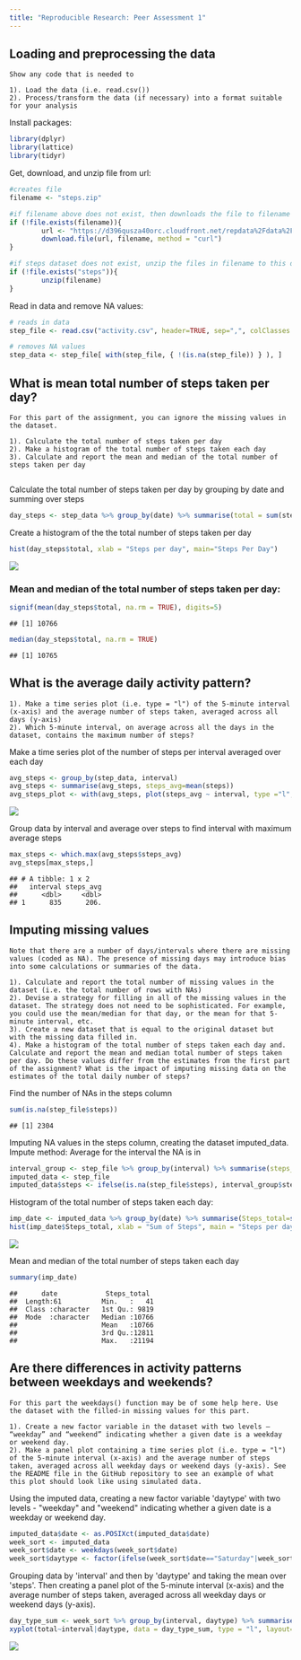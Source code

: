 ```yaml
---
title: "Reproducible Research: Peer Assessment 1"
---
```


## Loading and preprocessing the data
```
Show any code that is needed to

1). Load the data (i.e. read.csv())
2). Process/transform the data (if necessary) into a format suitable for your analysis
```
Install packages:  

```r
library(dplyr)
library(lattice)
library(tidyr)
```
  
Get, download, and unzip file from url:

```r
#creates file
filename <- "steps.zip"

#if filename above does not exist, then downloads the file to filename
if (!file.exists(filename)){
        url <- "https://d396qusza40orc.cloudfront.net/repdata%2Fdata%2Factivity.zip"
        download.file(url, filename, method = "curl")
}

#if steps dataset does not exist, unzip the files in filename to this directory
if (!file.exists("steps")){
        unzip(filename)
}
```

Read in data and remove NA values: 

```r
# reads in data
step_file <- read.csv("activity.csv", header=TRUE, sep=",", colClasses = c('numeric', 'character', 'numeric'))

# removes NA values
step_data <- step_file[ with(step_file, { !(is.na(step_file)) } ), ]
```

## What is mean total number of steps taken per day?
```
For this part of the assignment, you can ignore the missing values in the dataset.

1). Calculate the total number of steps taken per day
2). Make a histogram of the total number of steps taken each day
3). Calculate and report the mean and median of the total number of steps taken per day


```

Calculate the total number of steps taken per day by grouping by date and summing over steps

```r
day_steps <- step_data %>% group_by(date) %>% summarise(total = sum(steps))
```

Create a histogram of the the total number of steps taken per day

```r
hist(day_steps$total, xlab = "Steps per day", main="Steps Per Day")
```

![](PA1_template_files/figure-html/unnamed-chunk-5-1.png)<!-- -->

### Mean and median of the total number of steps taken per day:

```r
signif(mean(day_steps$total, na.rm = TRUE), digits=5)
```

```
## [1] 10766
```

```r
median(day_steps$total, na.rm = TRUE)
```

```
## [1] 10765
```

## What is the average daily activity pattern?
```
1). Make a time series plot (i.e. type = "l") of the 5-minute interval (x-axis) and the average number of steps taken, averaged across all days (y-axis)
2). Which 5-minute interval, on average across all the days in the dataset, contains the maximum number of steps?
```
Make a time series plot of the number of steps per interval averaged over each day

```r
avg_steps <- group_by(step_data, interval)
avg_steps <- summarise(avg_steps, steps_avg=mean(steps))
avg_steps_plot <- with(avg_steps, plot(steps_avg ~ interval, type ="l", ylab="Average steps", xlab="Interval", main="Average steps over each interval"))
```

![](PA1_template_files/figure-html/unnamed-chunk-7-1.png)<!-- -->

Group data by interval and average over steps to find interval with maximum average steps

```r
max_steps <- which.max(avg_steps$steps_avg)
avg_steps[max_steps,]
```

```
## # A tibble: 1 x 2
##   interval steps_avg
##      <dbl>     <dbl>
## 1      835      206.
```


## Imputing missing values
```
Note that there are a number of days/intervals where there are missing values (coded as NA). The presence of missing days may introduce bias into some calculations or summaries of the data.

1). Calculate and report the total number of missing values in the dataset (i.e. the total number of rows with NAs)
2). Devise a strategy for filling in all of the missing values in the dataset. The strategy does not need to be sophisticated. For example, you could use the mean/median for that day, or the mean for that 5-minute interval, etc.
3). Create a new dataset that is equal to the original dataset but with the missing data filled in.
4). Make a histogram of the total number of steps taken each day and. Calculate and report the mean and median total number of steps taken per day. Do these values differ from the estimates from the first part of the assignment? What is the impact of imputing missing data on the estimates of the total daily number of steps?
```
Find the number of NAs in the steps column

```r
sum(is.na(step_file$steps))
```

```
## [1] 2304
```

Imputing NA values in the steps column, creating the dataset imputed_data.  
Impute method: Average for the interval the NA is in

```r
interval_group <- step_file %>% group_by(interval) %>% summarise(steps_mean=mean(steps, na.rm=TRUE))
imputed_data <- step_file
imputed_data$steps <- ifelse(is.na(step_file$steps), interval_group$steps_mean, step_file$steps)
```

Histogram of the total number of steps taken each day:

```r
imp_date <- imputed_data %>% group_by(date) %>% summarise(Steps_total=sum(steps))
hist(imp_date$Steps_total, xlab = "Sum of Steps", main = "Steps per day")
```

![](PA1_template_files/figure-html/unnamed-chunk-11-1.png)<!-- -->

Mean and median of the total number of steps taken each day

```r
summary(imp_date)
```

```
##      date            Steps_total   
##  Length:61          Min.   :   41  
##  Class :character   1st Qu.: 9819  
##  Mode  :character   Median :10766  
##                     Mean   :10766  
##                     3rd Qu.:12811  
##                     Max.   :21194
```


## Are there differences in activity patterns between weekdays and weekends?
```
For this part the weekdays() function may be of some help here. Use the dataset with the filled-in missing values for this part.

1). Create a new factor variable in the dataset with two levels – “weekday” and “weekend” indicating whether a given date is a weekday or weekend day.
2). Make a panel plot containing a time series plot (i.e. type = "l") of the 5-minute interval (x-axis) and the average number of steps taken, averaged across all weekday days or weekend days (y-axis). See the README file in the GitHub repository to see an example of what this plot should look like using simulated data.
```
Using the imputed data, creating a new factor variable 'daytype' with two levels - "weekday" and "weekend" indicating whether a given date is a weekday or weekend day.

```r
imputed_data$date <- as.POSIXct(imputed_data$date)
week_sort <- imputed_data
week_sort$date <- weekdays(week_sort$date)
week_sort$daytype <- factor(ifelse(week_sort$date=="Saturday"|week_sort$date=="Sunday", "weekend", "weekday"))
```

Grouping data by 'interval' and then by 'daytype' and taking the mean over 'steps'. Then creating a panel plot of the 5-minute interval (x-axis) and the average number of steps taken, averaged across all weekday days or weekend days (y-axis).

```r
day_type_sum <- week_sort %>% group_by(interval, daytype) %>% summarise(total=mean(steps))
xyplot(total~interval|daytype, data = day_type_sum, type = "l", layout=c(1,2))
```

![](PA1_template_files/figure-html/unnamed-chunk-14-1.png)<!-- -->

